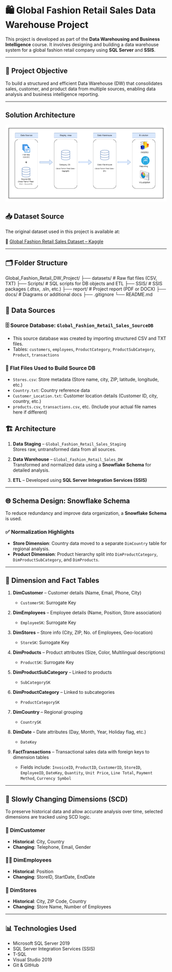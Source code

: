 # 🛍️ Global Fashion Retail Sales Data Warehouse Project

This project is developed as part of the **Data Warehousing and Business Intelligence** course. It involves designing and building a data warehouse system for a global fashion retail company using **SQL Server** and **SSIS**.

---

## 📌 Project Objective

To build a structured and efficient Data Warehouse (DW) that consolidates sales, customer, and product data from multiple sources, enabling data analysis and business intelligence reporting.

---

## Solution Architecture

![alt text](<doc/Solution Architecture.png>)


## 📥 Dataset Source

The original dataset used in this project is available at:

🔗 [Global Fashion Retail Sales Dataset – Kaggle ](https://www.kaggle.com/datasets/ricgomes/global-fashion-retail-stores-dataset)

---

## 🗂️ Folder Structure

Global_Fashion_Retail_DW_Project/
├── datasets/ # Raw flat files (CSV, TXT)
├── Scripts/ # SQL scripts for DB objects and ETL
├── SSIS/ # SSIS packages (.dtsx, .sln, etc.)
├── report/ # Project report (PDF or DOCX)
├── docs/ # Diagrams or additional docs
├── .gitignore
└── README.md

## 🔗 Data Sources

### 🗄️ Source Database: `Global_Fashion_Retail_Sales_SourceDB`
- This source database was created by importing structured CSV and TXT files.
- Tables: `customers`, `employees`, `ProductCategory`, `ProductSubCategory`, `Product`, `transactions`

### 📄 Flat Files Used to Build Source DB
- `Stores.csv`: Store metadata (Store name, city, ZIP, latitude, longitude, etc.)
- `Country.txt`: Country reference data
- `Customer_Location.txt`: Customer location details (Customer ID, city, country, etc.)
- `products.csv`, `transactions.csv`, etc. (Include your actual file names here if different)

## 🏗️ Architecture

1. **Data Staging** – `Global_Fashion_Retail_Sales_Staging`  
   Stores raw, untransformed data from all sources.

2. **Data Warehouse** – `Global_Fashion_Retail_Sales_DW`  
   Transformed and normalized data using a **Snowflake Schema** for detailed analysis.

3. **ETL** – Developed using **SQL Server Integration Services (SSIS)**

---

## 🌐 Schema Design: Snowflake Schema

To reduce redundancy and improve data organization, a **Snowflake Schema** is used.

### ✅ Normalization Highlights
- **Store Dimension**: Country data moved to a separate `DimCountry` table for regional analysis.
- **Product Dimension**: Product hierarchy split into `DimProductCategory`, `DimProductSubCategory`, and `DimProducts`.

---

## 🧩 Dimension and Fact Tables

1. **DimCustomer** – Customer details (Name, Email, Phone, City)  
   - `CustomerSK`: Surrogate Key

2. **DimEmployees** – Employee details (Name, Position, Store association)  
   - `EmployeeSK`: Surrogate Key

3. **DimStores** – Store info (City, ZIP, No. of Employees, Geo-location)  
   - `StoreSK`: Surrogate Key

4. **DimProducts** – Product attributes (Size, Color, Multilingual descriptions)  
   - `ProductSK`: Surrogate Key

5. **DimProductSubCategory** – Linked to products  
   - `SubCategorySK`

6. **DimProductCategory** – Linked to subcategories  
   - `ProductCategorySK`

7. **DimCountry** – Regional grouping  
   - `CountrySK`

8. **DimDate** – Date attributes (Day, Month, Year, Holiday flag, etc.)  
   - `DateKey`

9. **FactTransactions** – Transactional sales data with foreign keys to dimension tables  
   - Fields include: `InvoiceID`, `ProductID`, `CustomerID`, `StoreID`, `EmployeeID`, `DateKey`, `Quantity`, `Unit Price`, `Line Total`, `Payment Method`, `Currency Symbol`

---

## 🔄 Slowly Changing Dimensions (SCD)

To preserve historical data and allow accurate analysis over time, selected dimensions are tracked using SCD logic.

### 🧍 DimCustomer  
- **Historical**: City, Country  
- **Changing**: Telephone, Email, Gender

### 👩‍💼 DimEmployees  
- **Historical**: Position  
- **Changing**: StoreID, StartDate, EndDate

### 🏬 DimStores  
- **Historical**: City, ZIP Code, Country  
- **Changing**: Store Name, Number of Employees

---

## 📊 Technologies Used

- Microsoft SQL Server 2019
- SQL Server Integration Services (SSIS)
- T-SQL
- Visual Studio 2019
- Git & GitHub

